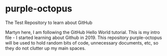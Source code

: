 # purple-octopus
The Test Repository to learn about GitHub 


Martyn here, I am following the GitHub Hello World tutorial. This is my intro file - I started learning about Github in 2019. This repository purple-octopus will be used to hold random bits of code, unnecessary documents, etc, so they do not clutter up my main spaces.
